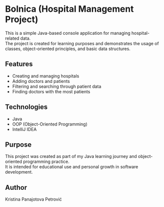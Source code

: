 # Bolnica (Hospital Management Project)

This is a simple Java-based console application for managing hospital-related data.  
The project is created for learning purposes and demonstrates the usage of classes, object-oriented principles, and basic data structures.

## Features

- Creating and managing hospitals
- Adding doctors and patients
- Filtering and searching through patient data
- Finding doctors with the most patients

## Technologies

- Java
- OOP (Object-Oriented Programming)
- IntelliJ IDEA

## Purpose

This project was created as part of my Java learning journey and object-oriented programming practice.  
It is intended for educational use and personal growth in software development.

## Author

Kristina Panajotova Petrović
